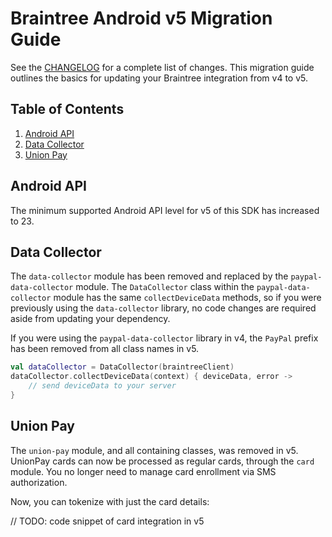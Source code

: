 # Braintree Android v5 Migration Guide

See the [CHANGELOG](/CHANGELOG.md) for a complete list of changes. This migration guide outlines the basics for updating your Braintree integration from v4 to v5.

## Table of Contents

1. [Android API](#android-api)
1. [Data Collector](#data-collector)
1. [Union Pay](#union-pay)

## Android API

The minimum supported Android API level for v5 of this SDK has increased to 23.

## Data Collector

The `data-collector` module has been removed and replaced by the `paypal-data-collector` module. 
The `DataCollector` class within the `paypal-data-collector` module has the same 
`collectDeviceData` methods, so if you were previously using the `data-collector` library, no code 
changes are required aside from updating your dependency.

If you were using the `paypal-data-collector` library in v4, the `PayPal` prefix has been 
removed from all class names in v5.

```kotlin
val dataCollector = DataCollector(braintreeClient)
dataCollector.collectDeviceData(context) { deviceData, error -> 
    // send deviceData to your server
}
```

## Union Pay

The `union-pay` module, and all containing classes, was removed in v5. UnionPay cards can now be processed as regular cards, through the `card` module. You no longer need to manage card enrollment via SMS authorization.

Now, you can tokenize with just the card details:

// TODO: code snippet of card integration in v5



